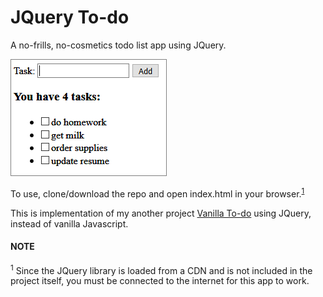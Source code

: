 # JQuery To-do
A no-frills, no-cosmetics todo list app using JQuery.

![to-do app screenshot](https://raw.githubusercontent.com/waqashsn/Vanilla-to-do-list-app/master/images/todo_screenshot.PNG)

To use, clone/download the repo and open index.html in your browser.<sup>[1](#usageguidelines)</sup>

This is implementation of my another project [Vanilla To-do](https://github.com/waqashsn/Vanilla-to-do-list-app) using JQuery, instead of vanilla Javascript.

#### NOTE 
<sup><a name="usageguidelines">1</a></sup> Since the JQuery library is loaded from a CDN and is not included in the project itself, you must be connected to the internet for this app to work.